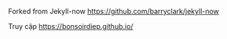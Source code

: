 Forked from Jekyll-now https://github.com/barryclark/jekyll-now

Truy cập https://bonsoirdiep.github.io/

